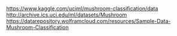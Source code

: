 
<https://www.kaggle.com/uciml/mushroom-classification/data>
<http://archive.ics.uci.edu/ml/datasets/Mushroom>
<https://datarepository.wolframcloud.com/resources/Sample-Data-Mushroom-Classification>

